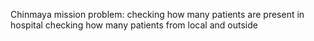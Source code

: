 Chinmaya mission problem:
 checking how many patients are present in hospital 
checking how many patients from local and outside
